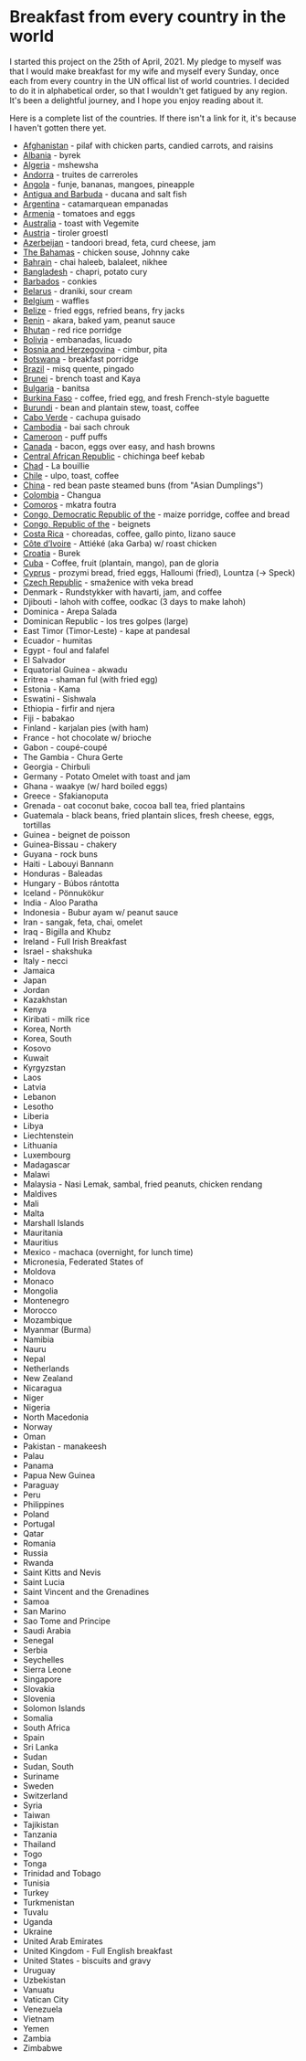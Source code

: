 # Breakfast from every country in the world

I started this project on the 25th of April, 2021. My pledge to myself
was that I would make breakfast for my wife and myself every Sunday,
once each from every country in the UN offical list of world
countries. I decided to do it in alphabetical order, so that I
wouldn't get fatigued by any region. It's been a delightful journey,
and I hope you enjoy reading about it.

Here is a complete list of the countries. If there isn't a link for
it, it's because I haven't gotten there yet.

* [Afghanistan](afghanistan.md) - pilaf with chicken parts, candied carrots, and
raisins
* [Albania](a/albania.md) - byrek
* [Algeria](a/algeria.md) - mshewsha
* [Andorra](a/andorra.md) - truites de carreroles
* [Angola](a/angola.md) - funje, bananas, mangoes, pineapple
* [Antigua and Barbuda](a/antigua_and_barbuda.md) - ducana and salt fish
* [Argentina](a/argentina.md) - catamarquean empanadas
* [Armenia](a/armenia.md) - tomatoes and eggs
* [Australia](a/australia.md) - toast with Vegemite
* [Austria](a/austria.md) - tiroler groestl
* [Azerbeijan](a/azerbeijan.md) - tandoori bread, feta, curd cheese, jam
* [The Bahamas](b/bahamas.md) - chicken souse, Johnny cake
* [Bahrain](b/bahrain.md) - chai haleeb, balaleet, nikhee
* [Bangladesh](b/bangladesh.md) - chapri, potato cury
* [Barbados](b/barbados.md) - conkies
* [Belarus](b/belarus.md) - draniki, sour cream
* [Belgium](b/belgium.md) - waffles
* [Belize](b/belize.md) - fried eggs, refried beans, fry jacks
* [Benin](b/benin.md) - akara, baked yam, peanut sauce
* [Bhutan](b/bhutan.md) - red rice porridge
* [Bolivia](b/bolivia.md) - embanadas, licuado
* [Bosnia and Herzegovina](b/bosnia.md) - cimbur, pita
* [Botswana](b/botswana.md) - breakfast porridge
* [Brazil](b/brazil.md) - misq quente, pingado
* [Brunei](b/brunei.md) - brench toast and Kaya
* [Bulgaria](b/bulgaria.md) - banitsa
* [Burkina Faso](b/burkina_faso.md) - coffee, fried egg, and fresh French-style baguette
* [Burundi](b/burundi.md) - bean and plantain stew, toast, coffee
* [Cabo Verde](c/cabo_verde.md) - cachupa guisado
* [Cambodia](c/cambodia.md) - bai sach chrouk
* [Cameroon](c/cameroon.md) - puff puffs
* [Canada](c/canada.md) - bacon, eggs over easy, and hash browns
* [Central African Republic](c/car.md) - chichinga beef kebab
* [Chad](c/chad.md) - La bouillie
* [Chile](c/chile.md) - ulpo, toast, coffee
* [China](c/china.md) - red bean paste steamed buns (from "Asian Dumplings")
* [Colombia](c/colombia.md) - Changua
* [Comoros](c/comoros.md) - mkatra foutra
* [Congo, Democratic Republic of the](c/droc.md) - maize porridge, coffee and bread
* [Congo, Republic of the](c/roc.md) - beignets
* [Costa Rica](c/costa_rica.md) - choreadas, coffee, gallo pinto, lizano sauce
* [Côte d’Ivoire](c/cote_divoire.md) - Attiéké (aka Garba) w/ roast chicken
* [Croatia](c/croatia.md) - Burek
* [Cuba](c/cuba.md) - Coffee, fruit (plantain, mango), pan de gloria
* [Cyprus](c/cyprus.md) - prozymi bread, fried eggs, Halloumi (fried), Lountza (-> Speck)
* [Czech Republic](c/czech.md) - smaženice with veka bread
* Denmark - Rundstykker with havarti, jam, and coffee
* Djibouti - lahoh with coffee, oodkac (3 days to make lahoh)
* Dominica - Arepa Salada
* Dominican Republic - los tres golpes (large)
* East Timor (Timor-Leste) - kape at pandesal
* Ecuador - humitas
* Egypt - foul and falafel
* El Salvador
* Equatorial Guinea - akwadu
* Eritrea - shaman ful (with fried egg)
* Estonia - Kama
* Eswatini - Sishwala
* Ethiopia - firfir and njera
* Fiji - babakao
* Finland - karjalan pies (with ham)
* France - hot chocolate w/ brioche
* Gabon - coupé-coupé
* The Gambia - Chura Gerte
* Georgia - Chirbuli
* Germany - Potato Omelet with toast and jam
* Ghana - waakye (w/ hard boiled eggs)
* Greece - Sfakianoputa
* Grenada - oat coconut bake, cocoa ball tea, fried plantains
* Guatemala - black beans, fried plantain slices, fresh cheese, eggs, tortillas
* Guinea - beignet de poisson
* Guinea-Bissau - chakery
* Guyana - rock buns
* Haiti - Labouyi Bannann
* Honduras - Baleadas
* Hungary - Búbos rántotta
* Iceland - Pönnukökur
* India - Aloo Paratha
* Indonesia - Bubur ayam w/ peanut sauce
* Iran - sangak, feta, chai, omelet
* Iraq - Bigilla and Khubz
* Ireland - Full Irish Breakfast
* Israel - shakshuka
* Italy - necci
* Jamaica
* Japan
* Jordan
* Kazakhstan
* Kenya
* Kiribati - milk rice
* Korea, North
* Korea, South
* Kosovo
* Kuwait
* Kyrgyzstan
* Laos
* Latvia
* Lebanon
* Lesotho
* Liberia
* Libya
* Liechtenstein
* Lithuania
* Luxembourg
* Madagascar
* Malawi
* Malaysia - Nasi Lemak, sambal, fried peanuts, chicken rendang
* Maldives
* Mali
* Malta
* Marshall Islands
* Mauritania
* Mauritius
* Mexico - machaca (overnight, for lunch time)
* Micronesia, Federated States of
* Moldova
* Monaco
* Mongolia
* Montenegro
* Morocco
* Mozambique
* Myanmar (Burma)
* Namibia
* Nauru
* Nepal
* Netherlands
* New Zealand
* Nicaragua
* Niger
* Nigeria
* North Macedonia
* Norway
* Oman
* Pakistan - manakeesh
* Palau
* Panama
* Papua New Guinea
* Paraguay
* Peru
* Philippines
* Poland
* Portugal
* Qatar
* Romania
* Russia
* Rwanda
* Saint Kitts and Nevis
* Saint Lucia
* Saint Vincent and the Grenadines
* Samoa
* San Marino
* Sao Tome and Principe
* Saudi Arabia
* Senegal
* Serbia
* Seychelles
* Sierra Leone
* Singapore
* Slovakia
* Slovenia
* Solomon Islands
* Somalia
* South Africa
* Spain
* Sri Lanka
* Sudan
* Sudan, South
* Suriname
* Sweden
* Switzerland
* Syria
* Taiwan
* Tajikistan
* Tanzania
* Thailand
* Togo
* Tonga
* Trinidad and Tobago
* Tunisia
* Turkey
* Turkmenistan
* Tuvalu
* Uganda
* Ukraine
* United Arab Emirates
* United Kingdom - Full English breakfast
* United States - biscuits and gravy
* Uruguay
* Uzbekistan
* Vanuatu
* Vatican City
* Venezuela
* Vietnam
* Yemen
* Zambia
* Zimbabwe
